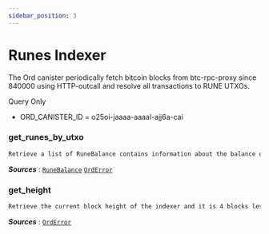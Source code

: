 ```yaml
---
sidebar_position: 3
---
```


# Runes Indexer
The Ord canister periodically fetch bitcoin blocks from btc-rpc-proxy since 840000 using HTTP-outcall and resolve all transactions to RUNE UTXOs.


Query Only

- ORD_CANISTER_ID = o25oi-jaaaa-aaaal-ajj6a-cai

### get_runes_by_utxo
```md title="get_runes_by_utxo(txid: String, vout: u32) -> Result<Vec<RuneBalance>, OrdError>"
Retrieve a list of RuneBalance contains information about the balance of the runes associated with a particular utxo from the vout and txid.
```
***Sources*** : 
[`RuneBalance`](https://github.com/octopus-network/ord-canister/blob/master/src/index/entry.rs#L15)
[`OrdError`](https://github.com/octopus-network/ord-canister/blob/master/src/lib.rs#L40)

### get_height
```md title="get_height() -> Result<(u32, String), OrdError>"
Retrieve the current block height of the indexer and it is 4 blocks less than the latest height on the bitcoin chain.
```
***Sources*** : [`OrdError`](https://github.com/octopus-network/ord-canister/blob/master/src/lib.rs#L40)
